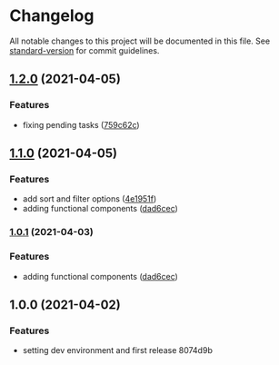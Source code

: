 # Changelog

All notable changes to this project will be documented in this file. See [standard-version](https://github.com/conventional-changelog/standard-version) for commit guidelines.

## [1.2.0](https://github.com/ventoji/ins-card-app/compare/v1.1.0...v1.2.0) (2021-04-05)


### Features

* fixing pending tasks ([759c62c](https://github.com/ventoji/ins-card-app/commit/759c62cf9ebe7a39a9fdb2535d91051521d6b02c))

## [1.1.0](https://github.com/ventoji/ins-card-app/compare/v1.0.0...v1.1.0) (2021-04-05)


### Features

* add sort and filter options ([4e1951f](https://github.com/ventoji/ins-card-app/commit/4e1951faf948154d1f199f29607b4ed9ec45d550))
* adding functional components ([dad6cec](https://github.com/ventoji/ins-card-app/commit/dad6cecee873e7fc0263e1b3f27cdf04caeddb71))

### [1.0.1](https://github.com/ventoji/ins-card-app/compare/v1.0.0...v1.0.1) (2021-04-03)


### Features

* adding functional components ([dad6cec](https://github.com/ventoji/ins-card-app/commit/dad6cecee873e7fc0263e1b3f27cdf04caeddb71))

## 1.0.0 (2021-04-02)


### Features

* setting dev environment and first release 8074d9b

